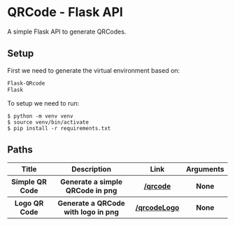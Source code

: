 # QRCode - Flask API

A simple Flask API to generate QRCodes.

## Setup
First we need to generate the virtual environment based on:
```requirements.txt
Flask-QRcode
Flask
```
To setup we need to run:
```shell script
$ python -m venv venv
$ source venv/bin/activate
$ pip install -r requirements.txt
```

## Paths
<table style="width:100%">
      <tr>
          <th>Title</th>
          <th>Description</th>
          <th>Link</th>
          <th>Arguments</th>
      </tr>
        <tr>
            <th>Simple QR Code</th>
            <th>Generate a simple QRCode in png</th>
            <th><a href="/qrcode" target="_blank">/qrcode</a></th>
            <th>None</th>
        </tr>
        <tr>
            <th>Logo QR Code</th>
            <th>Generate a QRCode with logo in png</th>
            <th><a href="/qrcodeLogo" target="_blank">/qrcodeLogo</a></th>
            <th>None</th>
        </tr>
</table>
